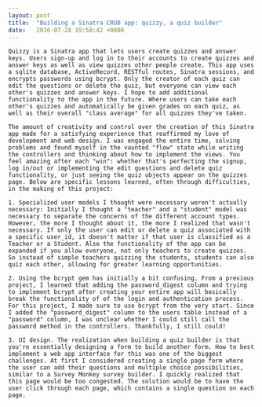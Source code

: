 ```yaml
---
layout: post
title:  "Building a Sinatra CRUD app: quizzy, a quiz builder"
date:   2016-07-28 19:58:42 +0000
---
```



	Quizzy is a Sinatra app that lets users create quizzes and answer keys. Users sign-up and log in to their accounts to create quizzes and answer keys as well as view quizzes other people create. This app uses a sqlite database, ActiveRecord, RESTful routes, Sinatra sessions, and encrypts passwords using bcrypt. Only the creator of each quiz can edit the questions or delete the quiz, but everyone can view each other's quizzes and answer keys. I hope to add additional functionality to the app in the future. Where users can take each other's quizzes and automatically be given grades on each quiz, as well as their overall "class average" for all quizzes they've taken. 

	The amount of creativity and control over the creation of this Sinatra app made for a satisfying experience that reaffirmed my love of development and web design. I was engaged the entire time, solving problems and found myself in the vaunted "flow" state while writing the controllers and thinking about how to implement the views. You feel amazing after each "win": whether that's perfecting the signup, log in/out or implementing the edit questions and delete quiz functionality, or just seeing the quiz objects appear on the quizzes page. Below are specific lessons learned, often through difficulties, in the making of this project:

	1. Specialized user models I thought were necessary weren't actually necessary: Initially I thought a "teacher" and a "student" model was necessary to separate the concerns of the different account types. However, the more I thought about it, the more I realized that wasn't necessary. If only the user can edit or delete a quiz associated with a specific user_id, it doesn't matter if that user is classified as a Teacher or a Student. Also the functionality of the app can be expanded if you allow everyone, not only teachers to create quizzes. So instead of simple teachers quizzing the students, students can also quiz each other, allowing for greater learning opportunities.

	2. Using the bcrypt gem has initially a bit confusing. From a previous project, I learned that adding the password_digest column and trying to implement bcrypt after creating your entire app will basically break the functionality of of the login and authentication process. For this project, I made sure to use bcrypt from the very start. Since I added the "password_digest" column to the users table instead of a "password" column, I was unclear whether I could still call the password method in the controllers. Thankfully, I still could! 

	3. UI design. The realization when building a quiz builder is that you're essentially designing a form to build another form. How to best implement a web app interface for this was one of the biggest challenges. At first I considered creating a single page form where the user can add their questions and multiple choice possibilities, similar to a Survey Monkey survey builder. I quickly realized that this page would be too congested. The solution would be to have the user click through each page, which contains a single question on each page.
